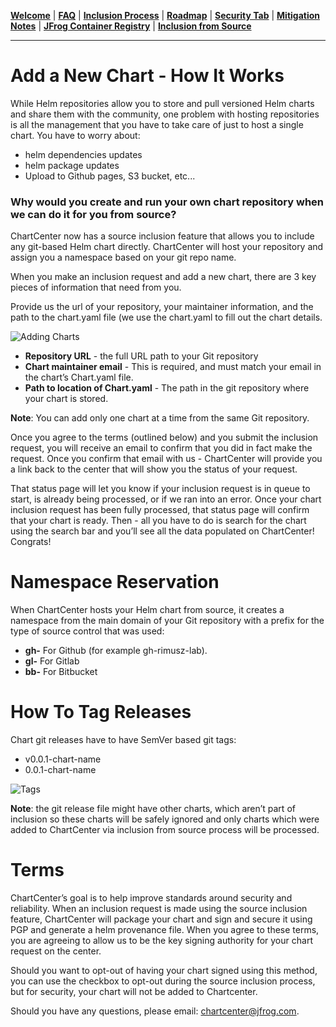 [__Welcome__](README.md) | [__FAQ__](faq.md) | [__Inclusion Process__](inclusion.md) | [__Roadmap__](roadmap.md) | [__Security Tab__](security.md) | [__Mitigation Notes__](securitymitigationspec.md) | [__JFrog Container Registry__](jfrog-cr.md) | [__Inclusion from Source__](source-inclusion.md)

------

# Add a New Chart - How It Works

While Helm repositories allow you to store and pull versioned Helm charts and share them with the community, one problem with hosting repositories is all the management that you have to take care of just to host a single chart. You have to worry about:
* helm dependencies updates
* helm package updates
* Upload to Github pages, S3 bucket, etc...

### Why would you create and run your own chart repository when we can do it for you from source?

ChartCenter now has a source inclusion feature that allows you to include any git-based Helm chart directly. ChartCenter will host your repository and assign you a namespace based on your git repo name. 

When you make an inclusion request and add a new chart, there are 3 key pieces of information that need from you. 

Provide us the url of your repository, your maintainer information, and the path to the chart.yaml file (we use the chart.yaml to fill out the chart details.

![Adding Charts](https://github.com/jfrog/chartcenter/blob/master/docs/img/addchart.png?raw=true)

* **Repository URL** - the full URL path to your Git repository
* **Chart maintainer email** - This is required, and must match your email in the chart’s Chart.yaml file.
* **Path to location of Chart.yaml** - The path in the git repository where your chart is stored.

**Note**: You can add only one chart at a time from the same Git repository.

Once you agree to the terms (outlined below) and you submit the inclusion request, you will receive an email to confirm that you did in fact make the request. Once you confirm that email with us - ChartCenter will provide you a link back to the center that will show you the status of your request. 

That status page will let you know if your inclusion request is in queue to start, is already being processed, or if we ran into an error. Once your chart inclusion request has been fully processed, that status page will confirm that your chart is ready. Then - all you have to do is search for the chart using the search bar and you’ll see all the data populated on ChartCenter! Congrats! 

# Namespace Reservation

When ChartCenter hosts your Helm chart from source, it creates a namespace from the main domain of your Git repository with a prefix for the type of source control that was used:

* **gh-** For Github (for example gh-rimusz-lab).
* **gl-** For Gitlab
* **bb-** For Bitbucket

# How To Tag Releases

Chart git releases have to have SemVer based git tags:
* v0.0.1-chart-name
* 0.0.1-chart-name

![Tags](https://github.com/jfrog/chartcenter/blob/master/docs/img/tag2.png?raw=true)

**Note**: the git release file might have other charts, which aren’t part of inclusion so these charts will be safely ignored and only charts which were added to ChartCenter via inclusion from source process will be processed.

# Terms

ChartCenter’s goal is to help improve standards around security and reliability. When an inclusion request is made using the source inclusion feature, ChartCenter will package your chart and sign and secure it using PGP and generate a helm provenance file. When you agree to these terms, you are agreeing to allow us to be the key signing authority for your chart request on the center.

Should you want to opt-out of having your chart signed using this method, you can use the checkbox to opt-out during the source inclusion process, but for security, your chart will not be added to Chartcenter.

Should you have any questions, please email: chartcenter@jfrog.com.

